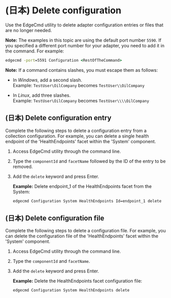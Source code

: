 ﻿---
uid: DeleteConfiguration1-1-unreleased
---

# (日本) Delete configuration

Use the EdgeCmd utility to delete adapter configuration entries or files that are no longer needed.

**Note:** The examples in this topic are using the default port number `5590`. If you specified a different port number for your adapter, you need to add it in the command. For example:

```cmd
edgecmd -port=5591 Configuration <RestOfTheCommand>
```

**Note:** If a command contains slashes, you must escape them as follows:<br> 
  - In *Windows*, add a second slash.<br> 
       Example: `TestUser\OilCompany` becomes `TestUser\\OilCompany`

  - In *Linux*, add three slashes.<br>
       Example: `TestUser\OilCompany` becomes `TestUser\\\\OilCompany`

## (日本) Delete configuration entry

Complete the following steps to delete a configuration entry from a collection configuration. For example, you can delete a single health endpoint of the 'HealthEndpoints' facet within the 'System' component.

1. Access EdgeCmd utility through the command line.
2. Type the `componentId` and `facetName` followed by the ID of the entry to be removed.
3. Add the `delete` keyword and press Enter.

   **Example:** Delete endpoint_1 of the HealthEndpoints facet from the System:

   ```cmd
   edgecmd Configuration System HealthEndpoints Id=endpoint_1 delete
   ```

## (日本) Delete configuration file

Complete the following steps to delete a configuration file. For example, you can delete the configuration file of the 'HealthEndpoints' facet within the 'System' component.

1. Access EdgeCmd utility through the command line.
2. Type the `componentId` and `facetName`.
3. Add the `delete` keyword and press Enter.

   **Example:** Delete the HealthEndpoints facet configuration file:

   ```cmd
   edgecmd Configuration System HealthEndpoints delete
   ```
